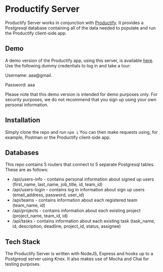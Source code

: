 # Productify Server

Productify Server works in conjunction with [Productify](https://github.com/ailsamm/productify). It provides a Postgresql database containing all of the data needed to populate and run the Productify client-side app. 

## Demo

A demo version of the Productify app, using this server, is available [here](https://productify-app.now.sh/).
Use the following dummy credentials to log in and take a tour:

Username: aaa@gmail.

Password: aaa

Please note that this demo version is intended for demo purposes only. For security purposes, we do not recommend that you sign up using your own personal information.

## Installation

Simply clone the repo and run ```npm i```
You can then make requests using, for example, Postman or the Productify client-side app.

## Databases
This repo contains 5 routers that connect to 5 separate Postgresql tables. These are as follows:
* /api/users-info - contains personal information about signed up users (first_name, last_name, job_title, id, team_id)
* /api/users-login - contains log in information about sign up users (email_address, password, user_id)
* /api/teams - contains information about each registered team (team_name, id)
* /api/projects - contains information about each existing project (project_name, team_id, id)
* /api/tasks - contains information about each existing task (task_name, id, description, deadline, project_id, status, assignee)

## Tech Stack
The Productify Server is written with NodeJS, Express and hooks up to a Postgresql server using Knex. It also makes use of Mocha and Chai for testing purposes.
